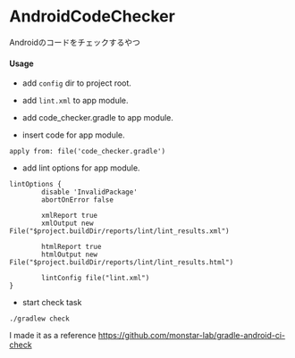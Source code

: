 # AndroidCodeChecker
Androidのコードをチェックするやつ

#### Usage

* add `config` dir to project root.

* add `lint.xml` to app module.

* add code_checker.gradle to app module.

* insert code for app module.
```
apply from: file('code_checker.gradle')
```

* add lint options for app module.
```
lintOptions {
        disable 'InvalidPackage'
        abortOnError false

        xmlReport true
        xmlOutput new File("$project.buildDir/reports/lint/lint_results.xml")

        htmlReport true
        htmlOutput new File("$project.buildDir/reports/lint/lint_results.html")

        lintConfig file("lint.xml")
}
```

* start check task
```
./gradlew check
```



I made it as a reference
https://github.com/monstar-lab/gradle-android-ci-check
